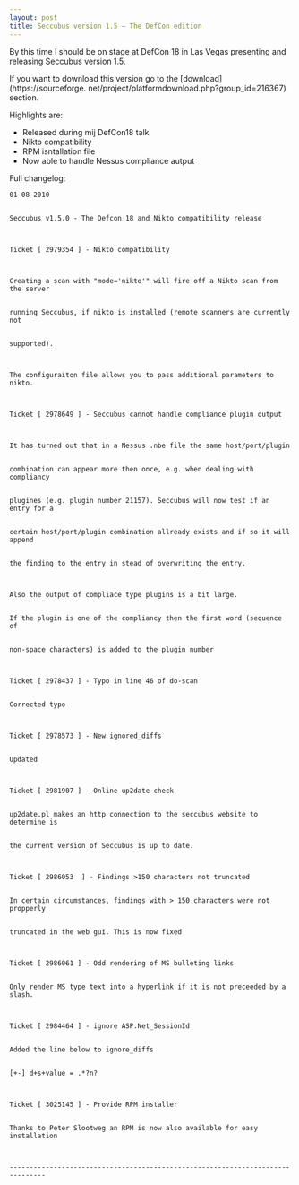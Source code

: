 ```yaml
---
layout: post
title: Seccubus version 1.5 – The DefCon edition
---
```

By this time I should be on stage at DefCon 18 in Las Vegas presenting and
releasing Seccubus version 1.5.

If you want to download this version go to the [download](https://sourceforge.
net/project/platformdownload.php?group_id=216367) section.

Highlights are:

  * Released during mij DefCon18 talk
  * Nikto compatibility
  * RPM isntallation file
  * Now able to handle Nessus compliance autput

Full changelog:

    
    
    01-08-2010
    
    
    Seccubus v1.5.0 - The Defcon 18 and Nikto compatibility release
    
    
      
    Ticket [ 2979354 ] - Nikto compatibility
    
    
      
    Creating a scan with "mode='nikto'" will fire off a Nikto scan from the server
    
    
    running Seccubus, if nikto is installed (remote scanners are currently not
    
    
    supported).
    
    
      
    The configuraiton file allows you to pass additional parameters to nikto.
    
    
      
    Ticket [ 2978649 ] - Seccubus cannot handle compliance plugin output
    
    
      
    It has turned out that in a Nessus .nbe file the same host/port/plugin
    
    
    combination can appear more then once, e.g. when dealing with compliancy
    
    
    plugines (e.g. plugin number 21157). Seccubus will now test if an entry for a
    
    
    certain host/port/plugin combination allready exists and if so it will append
    
    
    the finding to the entry in stead of overwriting the entry.
    
    
      
    Also the output of compliace type plugins is a bit large.
    
    
    If the plugin is one of the compliancy then the first word (sequence of
    
    
    non-space characters) is added to the plugin number
    
    
      
    Ticket [ 2978437 ] - Typo in line 46 of do-scan
    
    
    Corrected typo
    
    
      
    Ticket [ 2978573 ] - New ignored_diffs
    
    
    Updated
    
    
      
    Ticket [ 2981907 ] - Online up2date check
    
    
    up2date.pl makes an http connection to the seccubus website to determine is
    
    
    the current version of Seccubus is up to date.
    
    
      
    Ticket [ 2986053  ] - Findings >150 characters not truncated
    
    
    In certain circumstances, findings with > 150 characters were not propperly
    
    
    truncated in the web gui. This is now fixed
    
    
      
    Ticket [ 2986061 ] - Odd rendering of MS bulleting links
    
    
    Only render MS type text into a hyperlink if it is not preceeded by a slash.
    
    
      
    Ticket [ 2984464 ] - ignore ASP.Net_SessionId
    
    
    Added the line below to ignore_diffs
    
    
    [+-] d+s+value = .*?n?
    
    
      
    Ticket [ 3025145 ] - Provide RPM installer
    
    
    Thanks to Peter Slootweg an RPM is now also available for easy installation
    
    
      
    -------------------------------------------------------------------------------

